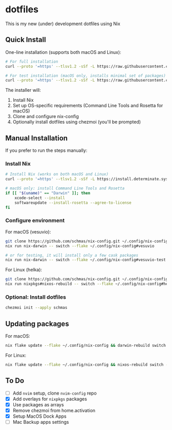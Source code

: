 # dotfiles

This is my new (under) development dotfiles using Nix

## Quick Install

One-line installation (supports both macOS and Linux):

```bash
# For full installation
curl --proto '=https' --tlsv1.2 -sSf -L https://raw.githubusercontent.com/schmas/nix-config/main/install.sh | bash

# For test installation (macOS only, installs minimal set of packages)
curl --proto '=https' --tlsv1.2 -sSf -L https://raw.githubusercontent.com/schmas/nix-config/main/install.sh | bash -s -- --test
```

The installer will:
1. Install Nix
2. Set up OS-specific requirements (Command Line Tools and Rosetta for macOS)
3. Clone and configure nix-config
4. Optionally install dotfiles using chezmoi (you'll be prompted)

## Manual Installation

If you prefer to run the steps manually:

### Install Nix

```bash
# Install Nix (works on both macOS and Linux)
curl --proto '=https' --tlsv1.2 -sSf -L https://install.determinate.systems/nix | sh -s -- install

# macOS only: install Command Line Tools and Rosetta
if [[ "$(uname)" == "Darwin" ]]; then
    xcode-select --install
    softwareupdate --install-rosetta --agree-to-license
fi
```

### Configure environment

For macOS (vesuvio):
```bash
git clone https://github.com/schmas/nix-config.git ~/.config/nix-config &&
nix run nix-darwin -- switch --flake ~/.config/nix-config#vesuvio

# or for testing, it will install only a few cask packages
nix run nix-darwin -- switch --flake ~/.config/nix-config#vesuvio-test
```

For Linux (helka):
```bash
git clone https://github.com/schmas/nix-config.git ~/.config/nix-config &&
nix run nixpkgs#nixos-rebuild -- switch --flake ~/.config/nix-config#helka
```

### Optional: Install dotfiles
```bash
chezmoi init --apply schmas
```

## Updating packages

For macOS:
```bash
nix flake update --flake ~/.config/nix-config && darwin-rebuild switch --flake ~/.config/nix-config#vesuvio
```

For Linux:
```bash
nix flake update --flake ~/.config/nix-config && nixos-rebuild switch --flake ~/.config/nix-config#helka
```

## To Do

- [ ] Add `nvim` setup, clone `nvim-config` repo
- [x] Add overlays for `nixpkgs` packages
- [x] Use packages as arrays
- [x] Remove chezmoi from home.activation
- [x] Setup MacOS Dock Apps
- [ ] Mac Backup apps settings
